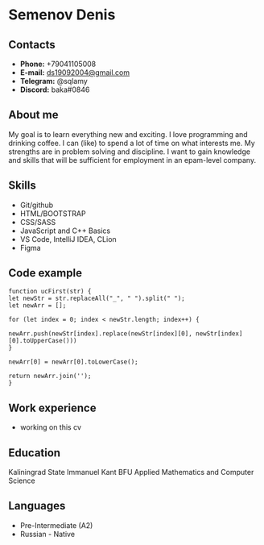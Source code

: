 # Semenov Denis

## Contacts
* **Phone:** +79041105008
* **E-mail:** ds19092004@gmail.com
* **Telegram:** @sqlamy
* **Discord:** baka#0846

## About me
My goal is to learn everything new and exciting. I love programming and drinking coffee. I can (like) to spend a lot of time on what interests me. My strengths are in problem solving and discipline. I want to gain knowledge and skills that will be sufficient for employment in an epam-level company.

## Skills
* Git/github
* HTML/BOOTSTRAP
* CSS/SASS
* JavaScript and C++ Basics
* VS Code, IntelliJ IDEA, CLion
* Figma

## Code example
```
function ucFirst(str) {
let newStr = str.replaceAll("_", " ").split(" ");
let newArr = [];

for (let index = 0; index < newStr.length; index++) {

newArr.push(newStr[index].replace(newStr[index][0], newStr[index][0].toUpperCase()))
}

newArr[0] = newArr[0].toLowerCase();

return newArr.join('');
}
```

## Work experience
* working on this cv

## Education
Kaliningrad State Immanuel Kant BFU Applied Mathematics and Computer Science

## Languages
* Pre-Intermediate (A2)
* Russian - Native